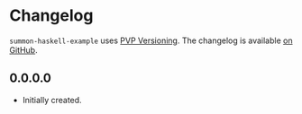 # Changelog

`summon-haskell-example` uses [PVP Versioning][1].
The changelog is available [on GitHub][2].

## 0.0.0.0

* Initially created.

[1]: https://pvp.haskell.org
[2]: https://github.com/steshaw/summon-haskell-example/releases
